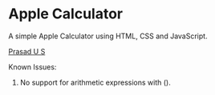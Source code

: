 Apple Calculator
===============

A simple Apple Calculator using HTML, CSS and JavaScript.

<a href="https://linkedin.com/in/prasadus">Prasad U S</a>


Known Issues:

1. No support for arithmetic expressions with ().
